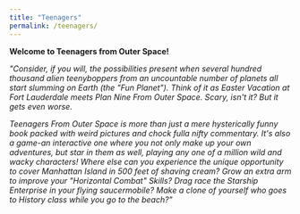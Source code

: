 ```yaml
---
title: "Teenagers"
permalink: /teenagers/
---
```


**Welcome to Teenagers from Outer Space!**

*"Consider, if you will, the possibilities present when several hundred thousand alien teenyboppers from an uncountable number of planets all start slumming on Earth (the "Fun Planet"). Think of it as Easter Vacation at Fort Lauderdale meets Plan Nine From Outer Space. Scary, isn't it? But it gets even worse.*

*Teenagers From Outer Space is more than just a mere hysterically funny book packed with weird pictures and chock fulla nifty commentary. It's also a game-an interactive one where you not only make up your own adventures, but star in them as well, playing any one of a million wild and wacky characters! Where else can you experience the unique opportunity to cover Manhattan Island in 500 feet of shaving cream? Grow an extra arm to improve your "Horizontal Combat" Skills? Drag race the Starship Enterprise in your flying saucermobile? Make a clone of yourself who goes to History class while you go to the beach?"*

